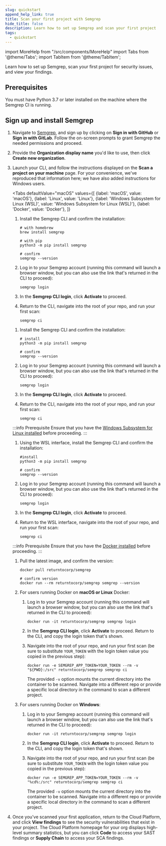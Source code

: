 ```yaml
---
slug: quickstart
append_help_link: true
title: Scan your first project with Semgrep
hide_title: false
description: Learn how to set up Semgrep and scan your first project
tags:
  - quickstart
---
```


import MoreHelp from "/src/components/MoreHelp"
import Tabs from '@theme/Tabs';
import TabItem from '@theme/TabItem';

Learn how to set up Semgrep, scan your first project for security issues, and view your findings.

## Prerequisites

You must have Python 3.7 or later installed on the machine where the Semgrep CI is running.

## Sign up and install Semgrep

1. Navigate to [Semgrep](https://semgrep.dev/login), and sign up by clicking on **Sign in with GitHub** or **Sign in with GitLab**. Follow the on-screen prompts to grant Semgrep the needed permissions and proceed.

2. Provide the **Organization display name** you'd like to use, then click **Create new organization**.

3. Launch your CLI, and follow the instructions displayed on the **Scan a project on your machine** page. For your convenience, we've reproduced that information here; we have also added instructions for Windows users.

    <Tabs
        defaultValue="macOS"
        values={[
        {label: 'macOS', value: 'macOS'},
        {label: 'Linux', value: 'Linux'},
        {label: 'Windows Subsystem for Linux (WSL)', value: 'Windows Subsystem for Linux (WSL)'},
        {label: 'Docker', value: 'Docker'},
        ]}
    >

    <TabItem value='macOS'>

    1. Install the Semgrep CLI and confirm the installation:

        ```console
        # with homebrew
        brew install semgrep

        # with pip
        python3 -m pip install semgrep

        # confirm
        semgrep --version
        ```

    2. Log in to your Semgrep account (running this command will launch a browser window, but you can also use the link that's returned in the CLI to proceed):

        ```console
        semgrep login
        ```

    3. In the **Semgrep CLI login**, click **Activate** to proceed.

    4. Return to the CLI, navigate into the root of your repo, and run your first scan:

        ```console
        semgrep ci
        ```

    </TabItem>

    <TabItem value='Linux'>

    1. Install the Semgrep CLI and confirm the installation:

        ```console
        # install
        python3 -m pip install semgrep

        # confirm
        semgrep --version
        ```

    2. Log in to your Semgrep account (running this command will launch a browser window, but you can also use the link that's returned in the CLI to proceed):

        ```console
        semgrep login
        ```

    3. In the **Semgrep CLI login**, click **Activate** to proceed.

    4. Return to the CLI, navigate into the root of your repo, and run your first scan:

        ```console
        semgrep ci
        ```

    </TabItem>

    <TabItem value='Windows Subsystem for Linux (WSL)'>

    :::info Prerequisite
    Ensure that you have the [Windows Subsystem for Linux installed](https://learn.microsoft.com/en-us/windows/wsl/install) before proceeding.
    :::

    1. Using the WSL interface, install the Semgrep CLI and confirm the installation:

        ```console
        #install
        python3 -m pip install semgrep

        # confirm
        semgrep --version
        ```

    2. Log in to your Semgrep account (running this command will launch a browser window, but you can also use the link that's returned in the CLI to proceed):

        ```console
        semgrep login
        ```
    
    3. In the **Semgrep CLI login**, click **Activate** to proceed.
    
    4. Return to the WSL interface, navigate into the root of your repo, and run your first scan:

        ```console
        semgrep ci
        ```

    </TabItem>

    <TabItem value='Docker'>

    :::info Prerequisite
    Ensure that you have the [Docker installed](https://docs.docker.com/desktop/) before proceeding.
    :::

    1. Pull the latest image, and confirm the version:

        ```console
        docker pull returntocorp/semgrep

        # confirm version
        docker run --rm returntocorp/semgrep semgrep --version
        ```

    2. For users running Docker on **macOS or Linux** Docker:

        1. Log in to your Semgrep account (running this command will launch a browser window, but you can also use the link that's returned in the CLI to proceed):

            ```console
            docker run -it returntocorp/semgrep semgrep login
            ```

        2. In the **Semgrep CLI login**, click **Activate** to proceed. Return to the CLI, and copy the login token that's shown.

        3. Navigate into the root of your repo, and run your first scan (be sure to substitute <code><span class="placeholder">YOUR_TOKEN</span></code> with the login token value you copied in the previous step): 

            ```console
            docker run -e SEMGREP_APP_TOKEN=YOUR_TOKEN --rm -v "${PWD}:/src" returntocorp/semgrep semgrep ci
            ```

            The provided `-v` option mounts the current directory into the container to be scanned. Navigate into a different repo or provide a specific local directory in the command to scan a different project.
    
    3.  For users running Docker on **Windows**:

        1. Log in to your Semgrep account (running this command will launch a browser window, but you can also use the link that's returned in the CLI to proceed):

            ```console
            docker run -it returntocorp/semgrep semgrep login
            ```

        2. In the **Semgrep CLI login**, click **Activate** to proceed. Return to the CLI, and copy the login token that's shown.

        3. Navigate into the root of your repo, and run your first scan (be sure to substitute <code><span class="placeholder">YOUR_TOKEN</span></code> with the login token value you copied in the previous step): 

            ```console
            docker run -e SEMGREP_APP_TOKEN=YOUR_TOKEN --rm -v "%cd%:/src" returntocorp/semgrep semgrep ci
            ```

            The provided `-v` option mounts the current directory into the container to be scanned. Navigate into a different repo or provide a specific local directory in the command to scan a different project.

    </TabItem>

    </Tabs>

4. Once you've scanned your first application, return to the Cloud Platform, and click **View findings** to see the security vulnerabilities that exist in your project. The Cloud Platform homepage for your org displays high-level summary statistics, but you can click **Code** to access your SAST findings or **Supply Chain** to access your SCA findings.

<MoreHelp />
